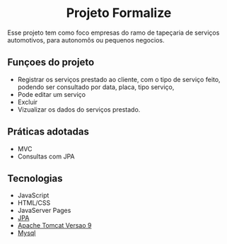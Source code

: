 <h1 align="center">
  Projeto Formalize
</h1>

Esse projeto tem como foco empresas do ramo de tapeçaria de serviços automotivos, para autonomôs ou pequenos negocios.

## Funçoes do projeto

- Registrar os serviços prestado ao cliente, com o tipo de serviço feito, podendo ser consultado por data, placa, tipo serviço,
- Pode editar um serviço
- Excluir
- Vizualizar os dados do serviços prestado.


## Práticas adotadas

- MVC
- Consultas com JPA



## Tecnologias
 
- JavaScript
- HTML/CSS
- JavaServer Pages
- [JPA](https://docs.oracle.com/javaee/6/tutorial/doc/bnbqa.html)
- [Apache Tomcat Versao 9](https://tomcat.apache.org/)
- [Mysql](https://dev.mysql.com/downloads/)

